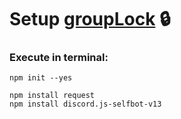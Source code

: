 # Setup [groupLock](https://github.com/0x-4d/groupLock/) 🔒

### Execute in terminal:
```
npm init --yes
```
```
npm install request
npm install discord.js-selfbot-v13
```
